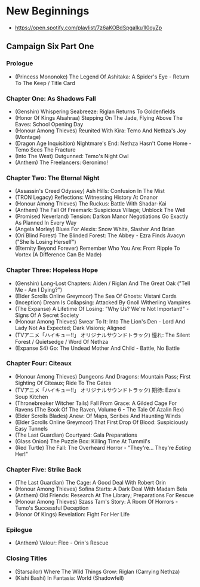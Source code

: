# New Beginnings

* https://open.spotify.com/playlist/7z6aKOBdSpgaIku1l0oyZp

## Campaign Six Part One
### Prologue

* (Princess Mononoke) The Legend Of Ashitaka: A Spider's Eye - Return To The Keep / Title Card

### Chapter One: As Shadows Fall

* (Genshin) Whispering Seabreeze: Riglan Returns To Goldenfields
* (Honor Of Kings Alsahraa) Stepping On The Jade, Flying Above The Eaves: School Opening Day
* (Honour Among Thieves) Reunited With Kira: Temo And Nethza's Joy (Montage)
* (Dragon Age Inquisition) Nightmare's End: Nethza Hasn't Come Home - Temo Sees The Fracture
* (Into The West) Outgunned: Temo's Night Owl
* (Anthem) The Freelancers: Geronimo!

### Chapter Two: The Eternal Night

* (Assassin's Creed Odyssey) Ash Hills: Confusion In The Mist
* (TRON Legacy) Reflections: Witnessing History At Onanor
* (Honour Among Thieves) The Ruckus: Battle With Shadar-Kai
* (Anthem) The Fall Of Freemark: Suspicious Village; Unblock The Well
* (Promised Neverland) Tension: Darkon Manor Negotiations Go Exactly As Planned In Every Way
* (Angela Morley) Blues For Alexis: Snow White, Slasher And Brian
* (Ori Blind Forest) The Blinded Forest: The Abbey - Ezra Finds Avacyn ("She Is Losing Herself")
* (Eternity Beyond Forever) Remember Who You Are: From Ripple To Vortex (A Difference Can Be Made)

### Chapter Three: Hopeless Hope

* (Genshin) Long-Lost Chapters: Aiden / Riglan And The Great Oak ("Tell Me - Am I Dying?")
* (Elder Scrolls Online Greymoor) The Sea Of Ghosts: Vistani Cards
* (Inception) Dream Is Collapsing: Attacked By Gnoll Witherling Vampires
* (The Expanse) A Lifetime Of Losing: "Why Us? We're Not Important!" - Signs Of A Secret Society
* (Honour Among Thieves) Swear To It: Into The Lion's Den - Lord And Lady Not As Expected; Dark Visions; Aligned
* (TVアニメ「ハイキュー!!」 オリジナルサウンドトラック) 憧れ: The Silent Forest / Quietsedge / Word Of Nethza
* (Expanse S4) Go: The Undead Mother And Child - Battle, No Battle

### Chapter Four: Citeaux

* (Honour Among Thieves) Dungeons And Dragons: Mountain Pass; First Sighting Of Citeaux; Ride To The Gates
* (TVアニメ「ハイキュー!!」 オリジナルサウンドトラック) 期待: Ezra's Soup Kitchen
* (Thronebreaker Witcher Tails) Fall From Grace: A Gilded Cage For Ravens (The Book Of The Raven, Volume 6 - The Tale Of Azalin Rex)
* (Elder Scrolls Blades) Anew: Of Maps, Scribes And Haunting Winds
* (Elder Scrolls Online Greymoor) That First Drop Of Blood: Suspiciously Easy Tunnels
* (The Last Guardian) Courtyard: Gala Preparations
* (Glass Onion) The Puzzle Box: Killing Time At Tummil's
* (Red Turtle) The Fall: The Overheard Horror - "They're... They're *Eating* Her!"

### Chapter Five: Strike Back

* (The Last Guardian) The Cage: A Good Deal With Robert Orin
* (Honour Among Thieves) Sofina Starts: A Dark Deal With Madam Bela
* (Anthem) Old Friends: Research At The Library; Preparations For Rescue
* (Honour Among Thieves) Szass Tam's Story: A Room Of Horrors - Temo's Successful Deception
* (Honor Of Kings) Revelation: Fight For Her Life

### Epilogue

* (Anthem) Valour: Flee - Orin's Rescue

### Closing Titles

* (Starsailor) Where The Wild Things Grow: Riglan (Carrying Nethza)
* (Kishi Bashi) In Fantasia: World (Shadowfell)
